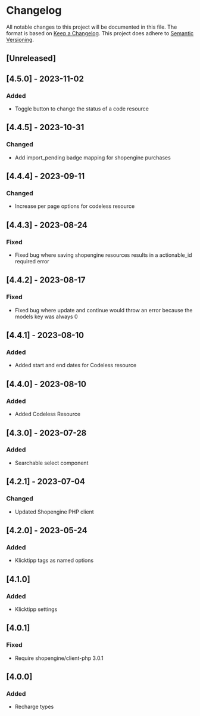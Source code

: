 # Changelog
All notable changes to this project will be documented in this file.
The format is based on [Keep a Changelog](https://keepachangelog.com/en/1.0.0/).
This project does adhere to [Semantic Versioning](https://semver.org/spec/v2.0.0.html).

## [Unreleased]

## [4.5.0] - 2023-11-02
### Added
- Toggle button to change the status of a code resource

## [4.4.5] - 2023-10-31
### Changed
- Add import_pending badge mapping for shopengine purchases

## [4.4.4] - 2023-09-11
### Changed
- Increase per page options for codeless resource

## [4.4.3] - 2023-08-24
### Fixed
- Fixed bug where saving shopengine resources results in a actionable_id required error

## [4.4.2] - 2023-08-17
### Fixed
- Fixed bug where update and continue would throw an error because the models key was always 0

## [4.4.1] - 2023-08-10
### Added
- Added start and end dates for Codeless resource

## [4.4.0] - 2023-08-10
### Added
- Added Codeless Resource

## [4.3.0] - 2023-07-28
### Added
- Searchable select component

## [4.2.1] - 2023-07-04
### Changed
- Updated Shopengine PHP client

## [4.2.0] - 2023-05-24
### Added
- Klicktipp tags as named options

## [4.1.0]
### Added
- Klicktipp settings

## [4.0.1]
### Fixed
- Require shopengine/client-php 3.0.1

## [4.0.0]
### Added
- Recharge types
